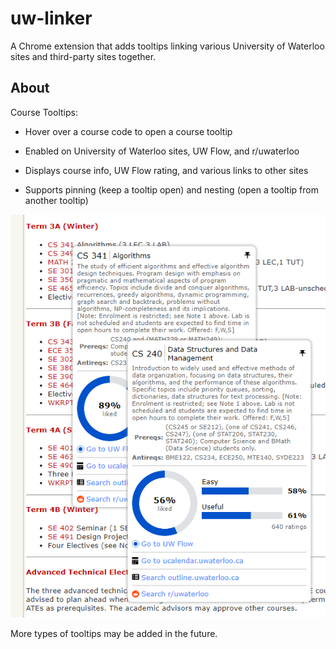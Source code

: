 # uw-linker

A Chrome extension that adds tooltips linking various University of Waterloo sites and third-party sites together.

## About

Course Tooltips:

- Hover over a course code to open a course tooltip

- Enabled on University of Waterloo sites, UW Flow, and r/uwaterloo

- Displays course info, UW Flow rating, and various links to other sites

- Supports pinning (keep a tooltip open) and nesting (open a tooltip from another tooltip)

![Screenshot of Course Tooltip](docs/screenshot_1.png)

More types of tooltips may be added in the future.

